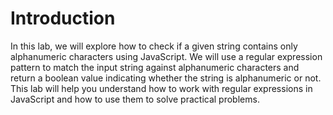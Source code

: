 # Introduction

In this lab, we will explore how to check if a given string contains only alphanumeric characters using JavaScript. We will use a regular expression pattern to match the input string against alphanumeric characters and return a boolean value indicating whether the string is alphanumeric or not. This lab will help you understand how to work with regular expressions in JavaScript and how to use them to solve practical problems.
